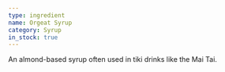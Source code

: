 ```yaml
---
type: ingredient
name: Orgeat Syrup
category: Syrup
in_stock: true
---
```


An almond-based syrup often used in tiki drinks like the Mai Tai.
